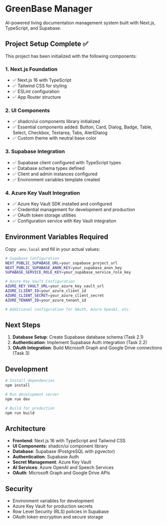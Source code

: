 # GreenBase Manager

AI-powered living documentation management system built with Next.js, TypeScript, and Supabase.

## Project Setup Complete ✅

This project has been initialized with the following components:

### 1. Next.js Foundation
- ✅ Next.js 16 with TypeScript
- ✅ Tailwind CSS for styling
- ✅ ESLint configuration
- ✅ App Router structure

### 2. UI Components
- ✅ shadcn/ui components library initialized
- ✅ Essential components added: Button, Card, Dialog, Badge, Table, Select, Checkbox, Textarea, Tabs, AlertDialog
- ✅ Custom theme with neutral base color

### 3. Supabase Integration
- ✅ Supabase client configured with TypeScript types
- ✅ Database schema types defined
- ✅ Client and admin instances configured
- ✅ Environment variables template created

### 4. Azure Key Vault Integration
- ✅ Azure Key Vault SDK installed and configured
- ✅ Credential management for development and production
- ✅ OAuth token storage utilities
- ✅ Configuration service with Key Vault integration

## Environment Variables Required

Copy `.env.local` and fill in your actual values:

```bash
# Supabase Configuration
NEXT_PUBLIC_SUPABASE_URL=your_supabase_project_url
NEXT_PUBLIC_SUPABASE_ANON_KEY=your_supabase_anon_key
SUPABASE_SERVICE_ROLE_KEY=your_supabase_service_role_key

# Azure Key Vault Configuration
AZURE_KEY_VAULT_URL=your_azure_key_vault_url
AZURE_CLIENT_ID=your_azure_client_id
AZURE_CLIENT_SECRET=your_azure_client_secret
AZURE_TENANT_ID=your_azure_tenant_id

# Additional configuration for OAuth, Azure OpenAI, etc.
```

## Next Steps

1. **Database Setup**: Create Supabase database schema (Task 2.1)
2. **Authentication**: Implement Supabase Auth integration (Task 2.2)
3. **OAuth Integration**: Build Microsoft Graph and Google Drive connections (Task 3)

## Development

```bash
# Install dependencies
npm install

# Run development server
npm run dev

# Build for production
npm run build
```

## Architecture

- **Frontend**: Next.js 16 with TypeScript and Tailwind CSS
- **UI Components**: shadcn/ui component library
- **Database**: Supabase (PostgreSQL with pgvector)
- **Authentication**: Supabase Auth
- **Secret Management**: Azure Key Vault
- **AI Services**: Azure OpenAI and Speech Services
- **OAuth**: Microsoft Graph and Google Drive APIs

## Security

- Environment variables for development
- Azure Key Vault for production secrets
- Row Level Security (RLS) policies in Supabase
- OAuth token encryption and secure storage